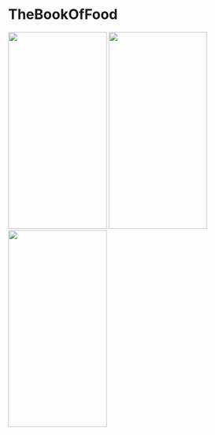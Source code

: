 # TheBookOfFood

<img src="https://github.com/TolgaKmbl/TheBookOfFood/assets/61317042/565c7094-b93d-461b-837b-2a809d8a10be" width="200" height="400" /> 
<img src="https://github.com/TolgaKmbl/TheBookOfFood/assets/61317042/e1e310b2-0f1f-4bad-b697-0356f175d0f3" width="200" height="400" />
<img src="https://github.com/TolgaKmbl/TheBookOfFood/assets/61317042/2ef66bd5-e973-4bcd-859a-a64f263e0b42" width="200" height="400" />

